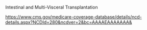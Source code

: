 Intestinal and Multi-Visceral Transplantation

https://www.cms.gov/medicare-coverage-database/details/ncd-details.aspx?NCDId=280&ncdver=2&bc=AAAAEAAAAAAA&
